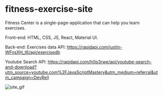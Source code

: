 # fitness-exercise-site
 
Fitness Center is a single-page-application that can help you learn exercises.

Front-end: HTML, CSS, JS, React, Material UI.

Back-end: 
Exercises data API: https://rapidapi.com/justin-WFnsXH_t6/api/exercisedb

Youtube Search API: https://rapidapi.com/h0p3rwe/api/youtube-search-and-download?utm_source=youtube.com%2FJavaScriptMastery&utm_medium=referral&utm_campaign=DevRel)

![site_gif](https://github.com/Ciobi0212/fitness-exercise-site/assets/147515963/16063e96-9b18-41c8-9252-553dd0b81537)

